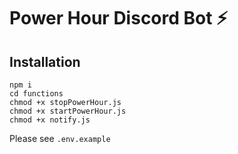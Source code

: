 # Power Hour Discord Bot ⚡

## Installation
```
npm i
cd functions
chmod +x stopPowerHour.js
chmod +x startPowerHour.js
chmod +x notify.js
```

Please see `.env.example`



